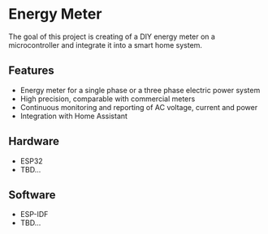 # Energy Meter
The goal of this project is creating of a DIY energy meter on a microcontroller and integrate it into a smart home system.

## Features
* Energy meter for a single phase or a three phase electric power system
* High precision, comparable with commercial meters
* Continuous monitoring and reporting of AC voltage, current and power
* Integration with Home Assistant

## Hardware
* ESP32
* TBD...

## Software
* ESP-IDF
* TBD...